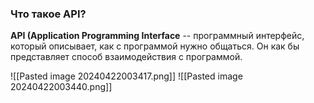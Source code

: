 ### Что такое API?
**API (Application Programming Interface** -- программный интерфейс, который описывает, как с программой нужно общаться. Он как бы представляет способ взаимодействия с программой.

![[Pasted image 20240422003417.png]]
![[Pasted image 20240422003440.png]]
